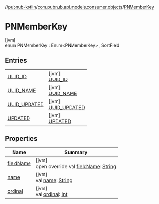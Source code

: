 //[pubnub-kotlin](../../../index.md)/[com.pubnub.api.models.consumer.objects](../index.md)/[PNMemberKey](index.md)

# PNMemberKey

[jvm]\
enum [PNMemberKey](index.md) : [Enum](https://kotlinlang.org/api/latest/jvm/stdlib/kotlin/-enum/index.html)&lt;[PNMemberKey](index.md)&gt; , [SortField](../-sort-field/index.md)

## Entries

| | |
|---|---|
| [UUID_ID](-u-u-i-d_-i-d/index.md) | [jvm]<br>[UUID_ID](-u-u-i-d_-i-d/index.md) |
| [UUID_NAME](-u-u-i-d_-n-a-m-e/index.md) | [jvm]<br>[UUID_NAME](-u-u-i-d_-n-a-m-e/index.md) |
| [UUID_UPDATED](-u-u-i-d_-u-p-d-a-t-e-d/index.md) | [jvm]<br>[UUID_UPDATED](-u-u-i-d_-u-p-d-a-t-e-d/index.md) |
| [UPDATED](-u-p-d-a-t-e-d/index.md) | [jvm]<br>[UPDATED](-u-p-d-a-t-e-d/index.md) |

## Properties

| Name | Summary |
|---|---|
| [fieldName](field-name.md) | [jvm]<br>open override val [fieldName](field-name.md): [String](https://kotlinlang.org/api/latest/jvm/stdlib/kotlin/-string/index.html) |
| [name](../../com.pubnub.api.retry/-retryable-endpoint-group/-a-c-c-e-s-s_-m-a-n-a-g-e-r/index.md#-372974862%2FProperties%2F-1216412040) | [jvm]<br>val [name](../../com.pubnub.api.retry/-retryable-endpoint-group/-a-c-c-e-s-s_-m-a-n-a-g-e-r/index.md#-372974862%2FProperties%2F-1216412040): [String](https://kotlinlang.org/api/latest/jvm/stdlib/kotlin/-string/index.html) |
| [ordinal](../../com.pubnub.api.retry/-retryable-endpoint-group/-a-c-c-e-s-s_-m-a-n-a-g-e-r/index.md#-739389684%2FProperties%2F-1216412040) | [jvm]<br>val [ordinal](../../com.pubnub.api.retry/-retryable-endpoint-group/-a-c-c-e-s-s_-m-a-n-a-g-e-r/index.md#-739389684%2FProperties%2F-1216412040): [Int](https://kotlinlang.org/api/latest/jvm/stdlib/kotlin/-int/index.html) |
